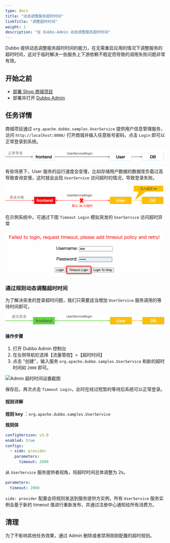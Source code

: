 ```yaml
---
type: docs
title: "动态调整服务超时时间"
linkTitle: "调整超时时间"
weight: 1
description: "在 Dubbo-Admin 动态调整服务超时时间"
---
```


Dubbo 提供动态调整服务超时时间的能力，在无需重启应用的情况下调整服务的超时时间，这对于临时解决一些服务上下游依赖不稳定而导致的调用失败问题非常有效。

## 开始之前
* [部署 Shop 商城项目](../#部署商场系统)
* 部署并打开 [Dubbo Admin]()

## 任务详情

商城项目通过 `org.apache.dubbo.samples.UserService` 提供用户信息管理服务，访问 `http://localhost:8080/` 打开商城并输入任意账号密码，点击 `Login` 即可以正常登录到系统。

![timeout1.png](/imgs/v3/tasks/timeout/timeout1.png)

有些场景下，User 服务的运行速度会变慢，比如存储用户数据的数据库负载过高导致查询变慢，这时就会出现 `UserService` 访问超时的情况，导致登录失败。

![timeout2.png](/imgs/v3/tasks/timeout/timeout2.png)

在示例系统中，可通过下图 `Timeout Login` 模拟突发的 `UserService` 访问超时异常

![timeout4.png](/imgs/v3/tasks/timeout/timeout4.png)

### 通过规则动态调整超时时间

为了解决突发的登录超时问题，我们只需要适当增加 `UserService` 服务调用的等待时间即可。

![timeout3.png](/imgs/v3/tasks/timeout/timeout3.png)

#### 操作步骤
1. 打开 Dubbo Admin 控制台
2. 在左侧导航栏选择【流量管控】>【超时时间】
3. 点击 "创建"，输入服务 `org.apache.dubbo.samples.UserService` 和新的超时时间如 `2000` 即可。

![Admin 超时时间设置截图]()

保存后，再次点击 `Timeout Login`，此时在经过短暂的等待后系统可以正常登录。

#### 规则详解

**规则 key** ：`org.apache.dubbo.samples.UserService`

**规则体**

```yaml
configVersion: v3.0
enabled: true
configs:
  - side: provider
    parameters:
      timeout: 2000
```

从 `UserService` 服务提供者视角，将超时时间总体调整为 2s。

```yaml
parameters:
  timeout: 2000
```

`side: provider` 配置会将规则发送到服务提供方实例，所有 `UserService` 服务实例会基于新的 timeout 值进行重新发布，并通过注册中心通知给所有消费方。

## 清理
为了不影响其他任务效果，通过 Admin 删除或者禁用刚刚配置的超时规则。

